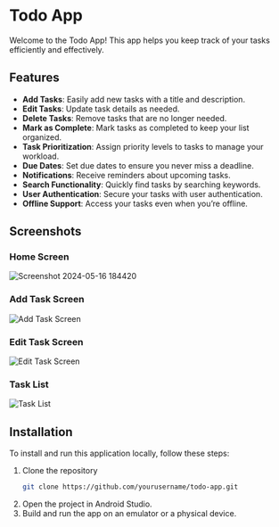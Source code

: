 # Todo App

Welcome to the Todo App! This app helps you keep track of your tasks efficiently and effectively.

## Features

- **Add Tasks**: Easily add new tasks with a title and description.
- **Edit Tasks**: Update task details as needed.
- **Delete Tasks**: Remove tasks that are no longer needed.
- **Mark as Complete**: Mark tasks as completed to keep your list organized.
- **Task Prioritization**: Assign priority levels to tasks to manage your workload.
- **Due Dates**: Set due dates to ensure you never miss a deadline.
- **Notifications**: Receive reminders about upcoming tasks.
- **Search Functionality**: Quickly find tasks by searching keywords.
- **User Authentication**: Secure your tasks with user authentication.
- **Offline Support**: Access your tasks even when you’re offline.

## Screenshots

### Home Screen
![Screenshot 2024-05-16 184420](https://github.com/bchanchal07/ToDoApp/assets/114682403/14b339be-7489-4687-be46-4a1358981c02)

### Add Task Screen
![Add Task Screen](screenshots/add_task_screen.png)

### Edit Task Screen
![Edit Task Screen](screenshots/edit_task_screen.png)

### Task List
![Task List](screenshots/task_list.png)

## Installation

To install and run this application locally, follow these steps:

1. Clone the repository
   ```bash
   git clone https://github.com/yourusername/todo-app.git

2. Open the project in Android Studio.
3. Build and run the app on an emulator or a physical device.
